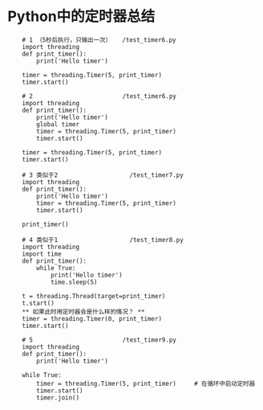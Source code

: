 # Python中的定时器总结

		# 1 （5秒后执行，只输出一次） 	/test_timer6.py
		import threading
		def print_timer():
		    print('Hello timer')
		
		timer = threading.Timer(5, print_timer)
		timer.start()

		# 2							/test_timer6.py
		import threading
		def print_timer():
		    print('Hello timer')
		    global timer
		    timer = threading.Timer(5, print_timer)
		    timer.start()

		timer = threading.Timer(5, print_timer)
		timer.start()

		# 3 类似于2					/test_timer7.py
		import threading
		def print_timer():
		    print('Hello timer')
		    timer = threading.Timer(5, print_timer)
		    timer.start()
		
		print_timer()

		# 4 类似于1					/test_timer8.py
		import threading
		import time
		def print_timer():
		    while True:
		        print('Hello timer')
		        time.sleep(5)
		
		t = threading.Thread(target=print_timer) 
		t.start()
		** 如果此时用定时器会是什么样的情况？ **
		timer = threading.Timer(0, print_timer)
		timer.start()

		# 5							/test_timer9.py
		import threading
		def print_timer():
		    print('Hello timer')
		
		while True:
		    timer = threading.Timer(5, print_timer) 	# 在循环中启动定时器
		    timer.start()
		    timer.join()